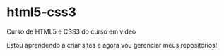 # html5-css3
 Curso de HTML5 e CSS3 do curso em vídeo

 Estou aprendendo a criar sites e agora vou gerenciar meus repositórios!
